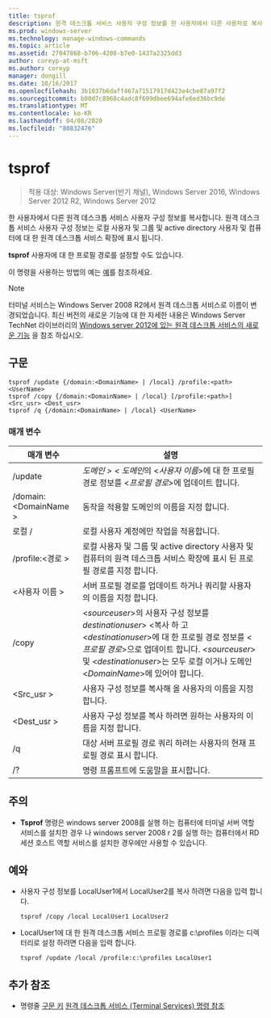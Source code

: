 ```yaml
---
title: tsprof
description: 원격 데스크톱 서비스 사용자 구성 정보를 한 사용자에서 다른 사용자로 복사 하는 tsprof에 대 한 Windows 명령 항목입니다.
ms.prod: windows-server
ms.technology: manage-windows-commands
ms.topic: article
ms.assetid: 27047868-b706-4208-b7e0-1437a2325dd3
author: coreyp-at-msft
ms.author: coreyp
manager: dongill
ms.date: 10/16/2017
ms.openlocfilehash: 3b1037b6daff467a71517917d423e4cbe87a97f2
ms.sourcegitcommit: b00d7c8968c4adc8f699dbee694afe6ed36bc9de
ms.translationtype: MT
ms.contentlocale: ko-KR
ms.lasthandoff: 04/08/2020
ms.locfileid: "80832476"
---
```

# <a name="tsprof"></a>tsprof

>적용 대상: Windows Server(반기 채널), Windows Server 2016, Windows Server 2012 R2, Windows Server 2012

한 사용자에서 다른 원격 데스크톱 서비스 사용자 구성 정보를 복사합니다.
원격 데스크톱 서비스 사용자 구성 정보는 로컬 사용자 및 그룹 및 active directory 사용자 및 컴퓨터에 대 한 원격 데스크톱 서비스 확장에 표시 됩니다.

**tsprof** 사용자에 대 한 프로필 경로를 설정할 수도 있습니다.

이 명령을 사용하는 방법의 예는 [예](#BKMK_examples)를 참조하세요.

> [!NOTE]
> 터미널 서비스는 Windows Server 2008 R2에서 원격 데스크톱 서비스로 이름이 변경되었습니다. 최신 버전의 새로운 기능에 대 한 자세한 내용은 Windows Server TechNet 라이브러리의 [Windows server 2012에 있는 원격 데스크톱 서비스의 새로운 기능](https://technet.microsoft.com/library/hh831527) 을 참조 하십시오.

## <a name="syntax"></a>구문
```
tsprof /update {/domain:<DomainName> | /local} /profile:<path> <UserName>
tsprof /copy {/domain:<DomainName> | /local} [/profile:<path>] <Src_usr> <Dest_usr>
tsprof /q {/domain:<DomainName> | /local} <UserName>
```

### <a name="parameters"></a>매개 변수
|매개 변수|설명|
|-------|--------|
|/update|*도메인 > < 도메인*의 <*사용자 이름*>에 대 한 프로필 경로 정보를 <*프로필 경로*>에 업데이트 합니다.|
|/domain:\<DomainName >|동작을 적용할 도메인의 이름을 지정 합니다.|
|로컬 /|로컬 사용자 계정에만 작업을 적용합니다.|
|/profile:\<경로 >|로컬 사용자 및 그룹 및 active directory 사용자 및 컴퓨터의 원격 데스크톱 서비스 확장에 표시 된 프로필 경로를 지정 합니다.|
|\<사용자 이름 >|서버 프로필 경로를 업데이트 하거나 쿼리할 사용자의 이름을 지정 합니다.|
|/copy|\<*sourceuser*>의 사용자 구성 정보를 *destinationuser*> \<복사 하 고 \<*destinationuser*>에 대 한 프로필 경로 정보를 \<*프로필 경로*>으로 업데이트 합니다. \<*sourceuser*> 및 \<*destinationuser*>는 모두 로컬 이거나 도메인 \<*DomainName*>에 있어야 합니다.|
|\<Src_usr >|사용자 구성 정보를 복사해 올 사용자의 이름을 지정 합니다.|
|\<Dest_usr >|사용자 구성 정보를 복사 하려면 원하는 사용자의 이름을 지정 합니다.|
|/q|대상 서버 프로필 경로 쿼리 하려는 사용자의 현재 프로필 경로 표시 합니다.|
|/?|명령 프롬프트에 도움말을 표시합니다.|

## <a name="remarks"></a>주의
-   **Tsprof** 명령은 windows server 2008를 실행 하는 컴퓨터에 터미널 서버 역할 서비스를 설치한 경우 나 windows server 2008 r 2를 실행 하는 컴퓨터에서 RD 세션 호스트 역할 서비스를 설치한 경우에만 사용할 수 있습니다.

## <a name="examples"></a><a name=BKMK_examples></a>예와
-   사용자 구성 정보를 LocalUser1에서 LocalUser2를 복사 하려면 다음을 입력 합니다.
    ```
    tsprof /copy /local LocalUser1 LocalUser2
    ```
-   LocalUser1에 대 한 원격 데스크톱 서비스 프로필 경로를 c:\profiles 이라는 디렉터리로 설정 하려면 다음을 입력 합니다.
    ```
    tsprof /update /local /profile:c:\profiles LocalUser1
    ```

## <a name="additional-references"></a>추가 참조
- 명령줄 [구문 키](command-line-syntax-key.md)
[원격 데스크톱 서비스 (Terminal Services) 명령 참조](remote-desktop-services-terminal-services-command-reference.md)
